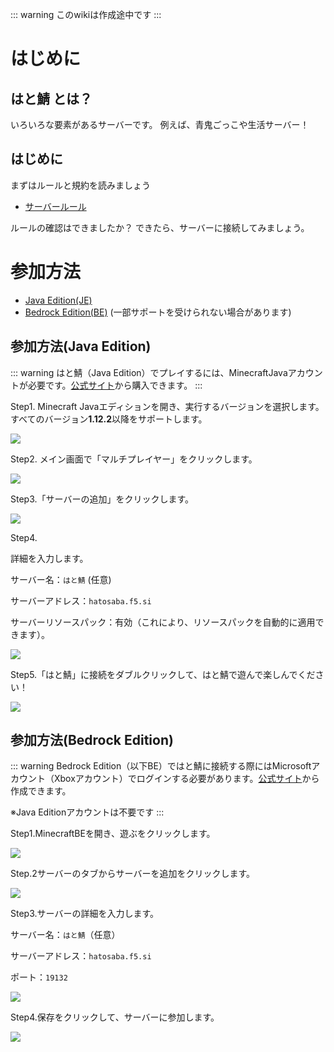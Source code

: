 ::: warning
このwikiは作成途中です
:::

# はじめに

## はと鯖 とは？

いろいろな要素があるサーバーです。
例えば、青鬼ごっこや生活サーバー！

## はじめに

まずはルールと規約を読みましょう

- [サーバールール](/rule/index.html)

ルールの確認はできましたか？
できたら、サーバーに接続してみましょう。

# 参加方法

* [Java Edition(JE)](#参加方法-java-edition)
* [Bedrock Edition(BE)](#参加方法-bedrock-edition) (一部サポートを受けられない場合があります)

## 参加方法(Java Edition)

::: warning
はと鯖（Java Edition）でプレイするには、MinecraftJavaアカウントが必要です。[公式サイト](https://www.minecraft.net/ja-jp)から購入できます。
:::

Step1. Minecraft Javaエディションを開き、実行するバージョンを選択します。すべてのバージョン**1.12.2**以降をサポートします。

![](https://cdn.discordapp.com/attachments/414688654338818048/864626472500985926/unknown.png)

Step2. メイン画面で「マルチプレイヤー」をクリックします。

![](https://cdn.discordapp.com/attachments/414688654338818048/864627552332939324/unknown.png)

Step3.「サーバーの追加」をクリックします。

![](https://cdn.discordapp.com/attachments/414688654338818048/864627683803791380/unknown.png)

Step4.

詳細を入力します。

サーバー名：`はと鯖` (任意)

サーバーアドレス：`hatosaba.f5.si`

サーバーリソースパック：有効（これにより、リソースパックを自動的に適用できます）。

![](https://cdn.discordapp.com/attachments/414688654338818048/864627774702223360/unknown.png)

Step5.「はと鯖」に接続をダブルクリックして、はと鯖で遊んで楽しんでください！

![](https://cdn.discordapp.com/attachments/414688654338818048/864627879194918932/unknown.png) 

## 参加方法(Bedrock Edition)

::: warning
Bedrock Edition（以下BE）ではと鯖に接続する際にはMicrosoftアカウント（Xboxアカウント）でログインする必要があります。[公式サイト](https://account.microsoft.com/account/Account?ref=settings&Platform=Windows8.1&mkt=ja-JP)から作成できます。

※Java Editionアカウントは不要です
:::

Step1.MinecraftBEを開き、遊ぶをクリックします。

![](https://cdn.discordapp.com/attachments/917068036123557898/992128704153133147/unknown.png)

Step.2サーバーのタブからサーバーを追加をクリックします。

![](https://cdn.discordapp.com/attachments/917068036123557898/992136376315285664/unknown.png)

Step3.サーバーの詳細を入力します。

サーバー名：`はと鯖`（任意）

サーバーアドレス：`hatosaba.f5.si`

ポート：`19132`

![](https://cdn.discordapp.com/attachments/917068036123557898/992136911302967406/unknown.png)

Step4.保存をクリックして、サーバーに参加します。

![](https://media.discordapp.net/attachments/917068036123557898/992137879776145528/unknown.png)
